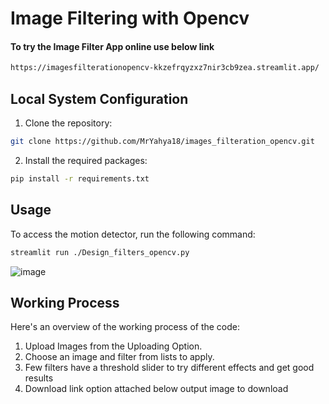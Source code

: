 # Image Filtering with Opencv

#### To try the Image Filter App online use below link 
```bash
https://imagesfilterationopencv-kkzefrqyzxz7nir3cb9zea.streamlit.app/
```
## Local System Configuration

1. Clone the repository:

```bash
git clone https://github.com/MrYahya18/images_filteration_opencv.git
```

2. Install the required packages:

```bash
pip install -r requirements.txt
```

## Usage

To access the motion detector, run the following command:

```bash
streamlit run ./Design_filters_opencv.py
```
![image](https://github.com/MrYahya18/images_filteration_opencv/assets/88489038/a071a489-e2db-499e-9486-34b8f634bae0)

## Working Process

Here's an overview of the working process of the code:

1. Upload Images from the Uploading Option.
2. Choose an image and filter from lists to apply.
3. Few filters have a threshold slider to try different effects and get good results
7. Download link option attached below output image to download
